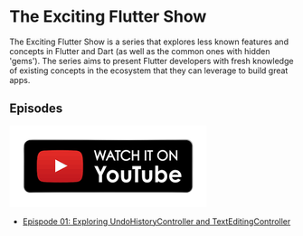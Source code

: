 # The Exciting Flutter Show

The Exciting Flutter Show is a series that explores less known features and concepts in Flutter and Dart (as well as the common ones with hidden 'gems'). The series aims to present Flutter developers with fresh knowledge of existing concepts in the ecosystem that they can leverage to build great apps.

## Episodes

[![alt text][1.1]][1]

[1.1]: https://raw.githubusercontent.com/Crazelu/TheExcitingFlutterShow/main/assets/youtube.png (Watch on YouTube)

[1]: https://www.youtube.com/playlist?list=PLllb1PeL7qK-3UjO4wBkU-V-XqskGBY6q

- [Epispode 01: Exploring UndoHistoryController and TextEditingController](https://github.com/Crazelu/TheExcitingFlutterShow/tree/main/episode1)

